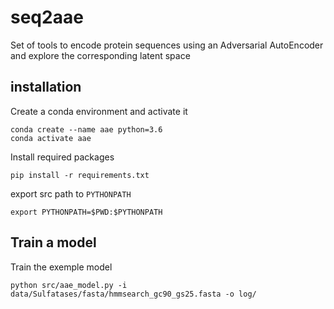 # seq2aae
Set of tools to encode protein sequences using an Adversarial AutoEncoder and explore the corresponding latent space


## installation

Create a conda environment and activate it

```
conda create --name aae python=3.6
conda activate aae
```

Install required packages

```
pip install -r requirements.txt
```

export src path to `PYTHONPATH`

```
export PYTHONPATH=$PWD:$PYTHONPATH
```


## Train a model


Train the exemple model
```
python src/aae_model.py -i data/Sulfatases/fasta/hmmsearch_gc90_gs25.fasta -o log/ 
```


